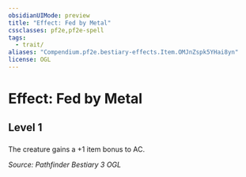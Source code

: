 ```yaml
---
obsidianUIMode: preview
title: "Effect: Fed by Metal"
cssclasses: pf2e,pf2e-spell
tags:
  - trait/
aliases: "Compendium.pf2e.bestiary-effects.Item.OMJnZspk5YHai8yn"
license: OGL
---
```

# Effect: Fed by Metal
## Level 1
### 






The creature gains a +1 item bonus to AC.

*Source: Pathfinder Bestiary 3*
*OGL*